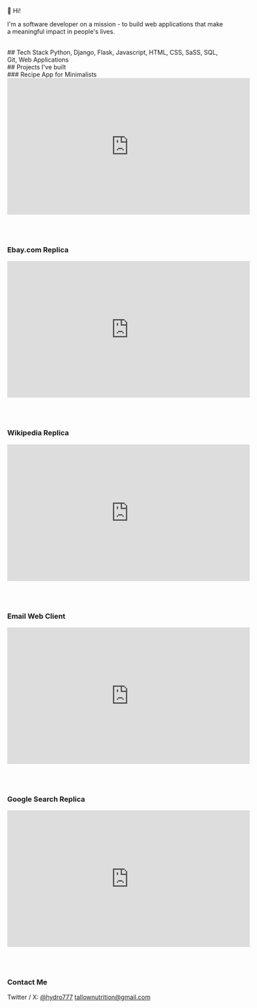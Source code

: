 👋 Hi!  

I'm a software developer on a mission - to build web applications that make a meaningful impact in people's lives.

<br>
## Tech Stack
Python, Django, Flask, Javascript, HTML, CSS, SaSS, SQL, Git, Web Applications

<br>
## Projects I've built

<br>
### Recipe App for Minimalists
<iframe width="560" height="315" src="https://www.youtube.com/embed/CEq72dox6dY" frameborder="0" allowfullscreen></iframe>

<br><br>
### Ebay.com Replica
<iframe width="560" height="315" src="https://www.youtube.com/embed/q2ZC7i7GMYE" frameborder="0" allowfullscreen></iframe>

<br><br>
### Wikipedia Replica
<iframe width="560" height="315" src="https://www.youtube.com/embed/G1cgZpp6qXE" frameborder="0" allowfullscreen></iframe>

<br><br>
### Email Web Client
<iframe width="560" height="315" src="https://www.youtube.com/embed/vfWwBAzs2wI" frameborder="0" allowfullscreen></iframe>

<br><br>
### Google Search Replica
<iframe width="560" height="315" src="https://www.youtube.com/embed/zX6YyeMfVPU" frameborder="0" allowfullscreen></iframe>

<br><br>
### Contact Me
Twitter / X: [@hydro777](https://x.com/hydro7277)
tallownutrition@gmail.com



